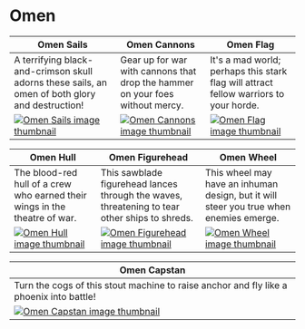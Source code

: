 # Omen

| Omen Sails | Omen Cannons | Omen Flag |
| ---------- | ------------ | --------- |
| A terrifying black-and-crimson skull adorns these sails, an omen of both glory and destruction! | Gear up for war with cannons that drop the hammer on your foes without mercy. | It's a mad world; perhaps this stark flag will attract fellow warriors to your horde. |
| [![Omen Sails image thumbnail](https://seaofthieves.wiki.gg/images/d/d3/Omen_Sails.png)](https://seaofthieves.wiki.gg/wiki/Omen_Sails) | [![Omen Cannons image thumbnail](https://seaofthieves.wiki.gg/images/6/6d/Omen_Cannons.png)](https://seaofthieves.wiki.gg/wiki/Omen_Cannons) | [![Omen Flag image thumbnail](https://seaofthieves.wiki.gg/images/5/5a/Omen_Flag.png)](https://seaofthieves.wiki.gg/wiki/Omen_Flag) |

| Omen Hull | Omen Figurehead | Omen Wheel |
| --------- | --------------- | ---------- |
| The blood-red hull of a crew who earned their wings in the theatre of war. | This sawblade figurehead lances through the waves, threatening to tear other ships to shreds. | This wheel may have an inhuman design, but it will steer you true when enemies emerge. |
| [![Omen Hull image thumbnail](https://seaofthieves.wiki.gg/images/6/60/Omen_Hull.png)](https://seaofthieves.wiki.gg/wiki/Omen_Hull) | [![Omen Figurehead image thumbnail](https://seaofthieves.wiki.gg/images/7/70/Omen_Figurehead.png)](https://seaofthieves.wiki.gg/wiki/Omen_Figurehead) | [![Omen Wheel image thumbnail](https://seaofthieves.wiki.gg/images/1/18/Omen_Wheel.png)](https://seaofthieves.wiki.gg/wiki/Omen_Wheel) |

| Omen Capstan |
| ------------ |
| Turn the cogs of this stout machine to raise anchor and fly like a phoenix into battle! |
| [![Omen Capstan image thumbnail](https://seaofthieves.wiki.gg/images/e/e5/Omen_Capstan.png)](https://seaofthieves.wiki.gg/wiki/Omen_Capstan) |
